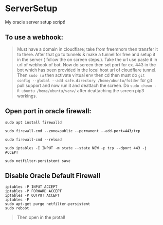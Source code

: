# ServerSetup
My oracle server setup script!

## To use a webhook:

> Must have a domain in cloudflare; take from freemnom then transfer it to there.
> After that go to tunnels & make a tunnel for free and setup it in the server ( follow the on screen steps.).
> Take the url use paste it in url of webhook of bot.
> Now do screen then set port for ex. 443 in the bot which has been provided in the local host url of cloudflare tunnel.
> Then ```sudo su``` then activate virtual env then cd then must do ```git config --global --add safe.directory /home/ubuntu/folder``` for git pull support and now run it and deattach the screen.
>  Do ```sudo chown -R ubuntu /home/ubuntu/venv/``` after deattaching the screen pip3 workings.

## Open port in oracle firewall:
```
sudo apt install firewalld
```
```
sudo firewall-cmd --zone=public --permanent --add-port=443/tcp
```
```
sudo firewall-cmd --reload
```
```
sudo iptables -I INPUT -m state --state NEW -p tcp --dport 443 -j ACCEPT
```
```
sudo netfilter-persistent save
```
## Disable Oracle Default Firewall
```
iptables -P INPUT ACCEPT
iptables -P FORWARD ACCEPT
iptables -P OUTPUT ACCEPT
iptables -F
sudo apt-get purge netfilter-persistent
sudo reboot
```
> Then open in the protal!
